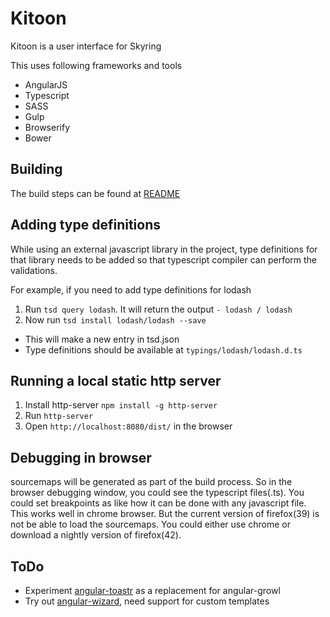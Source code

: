 # Kitoon
Kitoon is a user interface for Skyring

This uses following frameworks and tools
* AngularJS
* Typescript
* SASS
* Gulp
* Browserify
* Bower

## Building
The build steps can be found at [README](./README.md)

## Adding type definitions
While using an external javascript library in the project, type definitions for that library needs to be added so that typescript compiler can perform the validations. 

For example, if you need to add type definitions for lodash

1. Run `tsd query lodash`. It will return the output `- lodash / lodash`
2. Now run `tsd install lodash/lodash --save`
  - This will make a new entry in tsd.json
  - Type definitions should be available at `typings/lodash/lodash.d.ts`

## Running a local static http server
1. Install http-server `npm install -g http-server`
2. Run `http-server`
3. Open `http://localhost:8080/dist/` in the browser

## Debugging in browser
sourcemaps will be generated as part of the build process. So in the browser debugging window, you could see the typescript files(.ts). 
You could set breakpoints as like how it can be done with any javascript file. This works well in chrome browser. But the current version 
of firefox(39) is not be able to load the sourcemaps. You could either use chrome or download a nightly version of firefox(42).

## ToDo
* Experiment [angular-toastr](https://github.com/Foxandxss/angular-toastr) as a replacement for angular-growl
* Try out [angular-wizard](https://github.com/mgonto/angular-wizard), need support for custom templates
